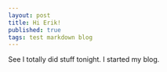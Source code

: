```yaml
---
layout: post
title: Hi Erik!
published: true
tags: test markdown blog
---
```


See I totally did stuff tonight. I started my blog.